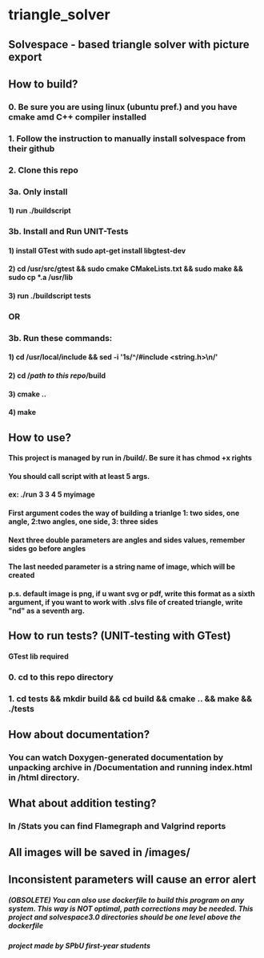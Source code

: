 # triangle_solver
## Solvespace - based triangle solver with picture export

## How to build?
### 0. Be sure you are using linux (ubuntu pref.) and you have cmake amd C++ compiler installed
### 1. Follow the instruction to manually install solvespace from their github
### 2. Clone this repo
### 3a. Only install 
#### 1) run ./buildscript
### 3b. Install and Run UNIT-Tests
#### 1) install GTest with sudo apt-get install libgtest-dev
#### 2) cd /usr/src/gtest && sudo cmake CMakeLists.txt && sudo make && sudo cp *.a /usr/lib
#### 3) run ./buildscript tests
### OR
### 3b. Run these commands:
#### 1) cd /usr/local/include && sed -i '1s/^/#include <string.h>\n/'
#### 2) cd /*path to this repo*/build 
#### 3) cmake ..
#### 4) make

## How to use?
#### This project is managed by run in /build/. Be sure it has chmod +x rights
#### You should call script with at least 5 args.
#### ex: ./run 3 3 4 5 myimage
#### First argument codes the way of building a trianlge 1: two sides, one angle, 2:two angles, one side, 3: three sides
#### Next three double parameters are angles and sides values, remember sides go before angles
#### The last needed parameter is a string name of image, which will be created
#### p.s. default image is png, if u want svg or pdf, write this format as a sixth argument, if you want to work with .slvs file of created triangle, write "nd" as a seventh arg.

## How to run tests? (UNIT-testing with GTest)
#### GTest lib required
### 0. cd to this repo directory
### 1. cd tests && mkdir build && cd build && cmake .. && make && ./tests

## How about documentation?
### You can watch Doxygen-generated documentation by unpacking archive in /Documentation and running index.html in /html directory.

## What about addition testing?
### In /Stats you can find Flamegraph and Valgrind reports 

## All images will be saved in /images/
## Inconsistent parameters will cause an error alert



##### (OBSOLETE) You can also use dockerfile to build this program on any system. This way is NOT optimal, path corrections may be needed. This project and solvespace3.0 directories should be one level above the dockerfile



##### *project made by SPbU first-year students*
